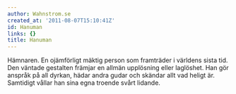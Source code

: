 ```yaml
---
author: Wahnstrom.se
created_at: '2011-08-07T15:10:41Z'
id: Hanuman
links: {}
title: Hanuman
---
```


Hämnaren. En ojämförligt mäktig person som framträder i världens sista tid. Den väntade gestalten
främjar en allmän upplösning eller laglöshet. Han gör anspråk på all dyrkan, hädar andra gudar och
skändar allt vad heligt är. Samtidigt vållar han sina egna troende svårt lidande.